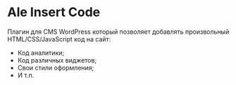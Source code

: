 # Ale Insert Code

Плагин для CMS WordPress который позволяет добавлять произвольный HTML/CSS/JavaScript код на сайт:

- Код аналитики;
- Код различных виджетов;
- Свои стили оформления;
- И т.п.
